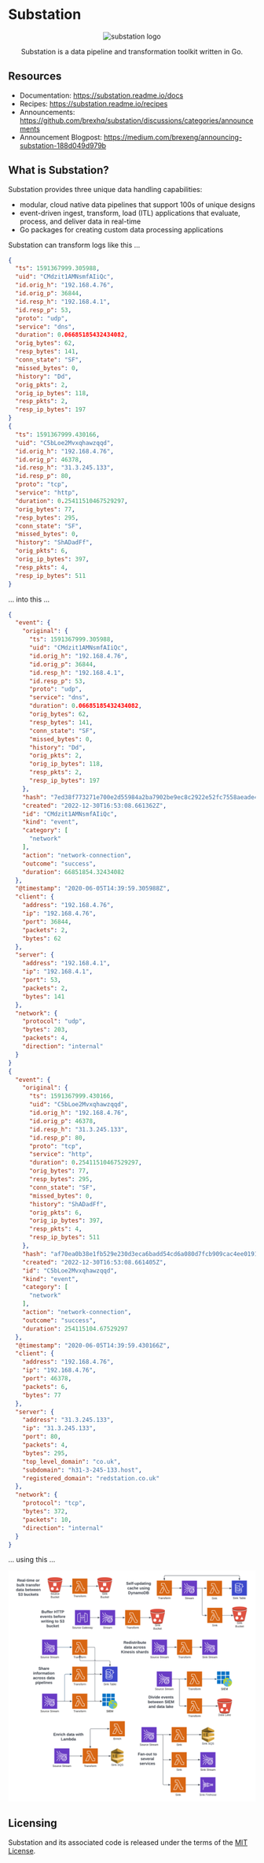 # Substation

<p align="center">
<img alt="substation logo" width="200"
src="https://github.com/brexhq/substation/blob/main/substation_logo.png" />
</p>

<p align="center">
Substation is a data pipeline and transformation toolkit written in Go.
</p>

## Resources
* Documentation: https://substation.readme.io/docs
* Recipes: https://substation.readme.io/recipes
* Announcements: https://github.com/brexhq/substation/discussions/categories/announcements
* Announcement Blogpost: https://medium.com/brexeng/announcing-substation-188d049d979b

## What is Substation?

Substation provides three unique data handling capabilities: 
* modular, cloud native data pipelines that support 100s of unique designs
* event-driven ingest, transform, load (ITL) applications that evaluate, process, and deliver data in real-time
* Go packages for creating custom data processing applications

Substation can transform logs like this ...
```json
{
  "ts": 1591367999.305988,
  "uid": "CMdzit1AMNsmfAIiQc",
  "id.orig_h": "192.168.4.76",
  "id.orig_p": 36844,
  "id.resp_h": "192.168.4.1",
  "id.resp_p": 53,
  "proto": "udp",
  "service": "dns",
  "duration": 0.06685185432434082,
  "orig_bytes": 62,
  "resp_bytes": 141,
  "conn_state": "SF",
  "missed_bytes": 0,
  "history": "Dd",
  "orig_pkts": 2,
  "orig_ip_bytes": 118,
  "resp_pkts": 2,
  "resp_ip_bytes": 197
}
{
  "ts": 1591367999.430166,
  "uid": "C5bLoe2Mvxqhawzqqd",
  "id.orig_h": "192.168.4.76",
  "id.orig_p": 46378,
  "id.resp_h": "31.3.245.133",
  "id.resp_p": 80,
  "proto": "tcp",
  "service": "http",
  "duration": 0.25411510467529297,
  "orig_bytes": 77,
  "resp_bytes": 295,
  "conn_state": "SF",
  "missed_bytes": 0,
  "history": "ShADadFf",
  "orig_pkts": 6,
  "orig_ip_bytes": 397,
  "resp_pkts": 4,
  "resp_ip_bytes": 511
}
```

... into this ...

```json
{
  "event": {
    "original": {
      "ts": 1591367999.305988,
      "uid": "CMdzit1AMNsmfAIiQc",
      "id.orig_h": "192.168.4.76",
      "id.orig_p": 36844,
      "id.resp_h": "192.168.4.1",
      "id.resp_p": 53,
      "proto": "udp",
      "service": "dns",
      "duration": 0.06685185432434082,
      "orig_bytes": 62,
      "resp_bytes": 141,
      "conn_state": "SF",
      "missed_bytes": 0,
      "history": "Dd",
      "orig_pkts": 2,
      "orig_ip_bytes": 118,
      "resp_pkts": 2,
      "resp_ip_bytes": 197
    },
    "hash": "7ed38f773271e700e2d55984a2ba7902be9ec8c2922e52fc7558aeade425c3de",
    "created": "2022-12-30T16:53:08.661362Z",
    "id": "CMdzit1AMNsmfAIiQc",
    "kind": "event",
    "category": [
      "network"
    ],
    "action": "network-connection",
    "outcome": "success",
    "duration": 66851854.32434082
  },
  "@timestamp": "2020-06-05T14:39:59.305988Z",
  "client": {
    "address": "192.168.4.76",
    "ip": "192.168.4.76",
    "port": 36844,
    "packets": 2,
    "bytes": 62
  },
  "server": {
    "address": "192.168.4.1",
    "ip": "192.168.4.1",
    "port": 53,
    "packets": 2,
    "bytes": 141
  },
  "network": {
    "protocol": "udp",
    "bytes": 203,
    "packets": 4,
    "direction": "internal"
  }
}
{
  "event": {
    "original": {
      "ts": 1591367999.430166,
      "uid": "C5bLoe2Mvxqhawzqqd",
      "id.orig_h": "192.168.4.76",
      "id.orig_p": 46378,
      "id.resp_h": "31.3.245.133",
      "id.resp_p": 80,
      "proto": "tcp",
      "service": "http",
      "duration": 0.25411510467529297,
      "orig_bytes": 77,
      "resp_bytes": 295,
      "conn_state": "SF",
      "missed_bytes": 0,
      "history": "ShADadFf",
      "orig_pkts": 6,
      "orig_ip_bytes": 397,
      "resp_pkts": 4,
      "resp_ip_bytes": 511
    },
    "hash": "af70ea0b38e1fb529e230d3eca6badd54cd6a080d7fcb909cac4ee0191bb788f",
    "created": "2022-12-30T16:53:08.661405Z",
    "id": "C5bLoe2Mvxqhawzqqd",
    "kind": "event",
    "category": [
      "network"
    ],
    "action": "network-connection",
    "outcome": "success",
    "duration": 254115104.67529297
  },
  "@timestamp": "2020-06-05T14:39:59.430166Z",
  "client": {
    "address": "192.168.4.76",
    "ip": "192.168.4.76",
    "port": 46378,
    "packets": 6,
    "bytes": 77
  },
  "server": {
    "address": "31.3.245.133",
    "ip": "31.3.245.133",
    "port": 80,
    "packets": 4,
    "bytes": 295,
    "top_level_domain": "co.uk",
    "subdomain": "h31-3-245-133.host",
    "registered_domain": "redstation.co.uk"
  },
  "network": {
    "protocol": "tcp",
    "bytes": 372,
    "packets": 10,
    "direction": "internal"
  }
}
```

... using this ...

![alt text](substation_architecture.png)

## Licensing

Substation and its associated code is released under the terms of the [MIT License](LICENSE).
